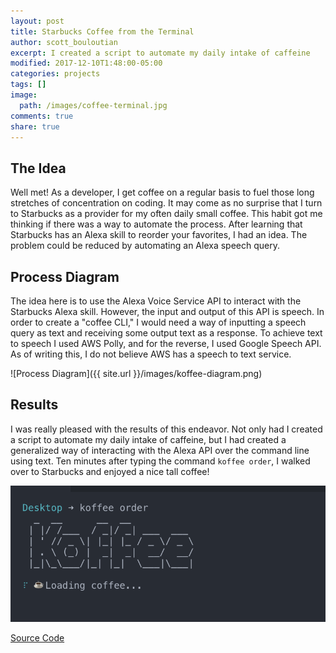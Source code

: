 ```yaml
---
layout: post
title: Starbucks Coffee from the Terminal
author: scott_bouloutian
excerpt: I created a script to automate my daily intake of caffeine
modified: 2017-12-10T1:48:00-05:00
categories: projects
tags: []
image:
  path: /images/coffee-terminal.jpg
comments: true
share: true
---
```


## The Idea
Well met! As a developer, I get coffee on a regular basis to fuel those long stretches of concentration on coding. It may come as no surprise that I turn to Starbucks as a provider for my often daily small coffee. This habit got me thinking if there was a way to automate the process. After learning that Starbucks has an Alexa skill to reorder your favorites, I had an idea. The problem could be reduced by automating an Alexa speech query.

## Process Diagram
The idea here is to use the Alexa Voice Service API to interact with the Starbucks Alexa skill. However, the input and output of this API is speech. In order to create a "coffee CLI," I would need a way of inputting a speech query as text and receiving some output text as a response. To achieve text to speech I used AWS Polly, and for the reverse, I used Google Speech API. As of writing this, I do not believe AWS has a speech to text service.

![Process Diagram]({{ site.url }}/images/koffee-diagram.png)

## Results
I was really pleased with the results of this endeavor. Not only had I created a script to automate my daily intake of caffeine, but I had created a generalized way of interacting with the Alexa API over the command line using text. Ten minutes after typing the command `koffee order`, I walked over to Starbucks and enjoyed a nice tall coffee!

![Koffee Program](https://raw.githubusercontent.com/ScottBouloutian/koffee/master/screenshots/koffee.png)

<div markdown="0"><a href="https://github.com/ScottBouloutian/koffee" class="btn">Source Code</a></div>
